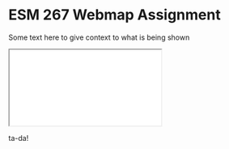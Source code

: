 ESM 267 Webmap Assignment
=========================

Some text here to give context to what is being shown

<iframe src="map_ass_2/index.html">
</iframe>

ta-da!
